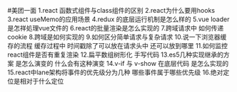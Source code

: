 #美团一面
1.react 函数式组件与class组件的区别
2.react为什么要用hooks
3.react useMemo的应用场景
4.redux 的底层运行机制是怎么样的
5.vue loader是怎祥処理vue文件的
6.react的批量渲染是怎么实现的
7.跨域请求中 如何传递cookie
8.跨域是如何实现的
9.如何区分简单请求与复杂请求
10.说一下浏览器缓存的流程 缓存过程中 时间戳除了可以放在请求头中 还可以放到哪里
11.如何监控react组件是否有重复渲染
12.扁平数组树形化 手写代码
13.es5几种实现继承的方案 是怎么演变的 什么会有这种演变
14.v-if 与 v-show 在底层代码 是怎么实现的
15.react中lane架构将事件的优先级分为几种 哪些事件属于哪些优先级
16.绝对定位是相对于什么定位